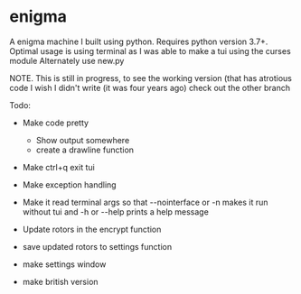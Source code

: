 # enigma
A enigma machine I built using python. 
Requires python version 3.7+. Optimal usage is using terminal as I was able to make a tui using the curses module
Alternately use new.py

NOTE. This is still in progress, to see the working version (that has atrotious code I wish I didn't write (it was four years ago) check out the other branch

Todo:
- Make code pretty
  - Show output somewhere
  - create a drawline function
- Make ctrl+q exit tui
- Make exception handling

- Make it read terminal args so that --nointerface or -n makes it run without tui and -h or --help prints a help message
- Update rotors in the encrypt function
- save updated rotors to settings function
- make settings window
- make british version
